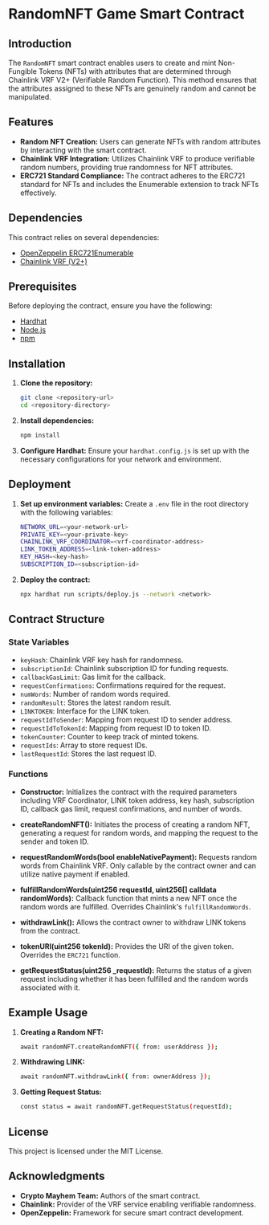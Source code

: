 # RandomNFT Game Smart Contract

## Introduction

The `RandomNFT` smart contract enables users to create and mint Non-Fungible Tokens (NFTs) with attributes that are determined through Chainlink VRF V2+ (Verifiable Random Function). This method ensures that the attributes assigned to these NFTs are genuinely random and cannot be manipulated.

## Features

- **Random NFT Creation:** Users can generate NFTs with random attributes by interacting with the smart contract.
- **Chainlink VRF Integration:** Utilizes Chainlink VRF to produce verifiable random numbers, providing true randomness for NFT attributes.
- **ERC721 Standard Compliance:** The contract adheres to the ERC721 standard for NFTs and includes the Enumerable extension to track NFTs effectively.

## Dependencies

This contract relies on several dependencies:
- [OpenZeppelin ERC721Enumerable](https://docs.openzeppelin.com/contracts/4.x/api/token/erc721#ERC721Enumerable)
- [Chainlink VRF (V2+)](https://docs.chain.link/vrf/v2/introduction)

## Prerequisites

Before deploying the contract, ensure you have the following:
- [Hardhat](https://hardhat.org/getting-started/)
- [Node.js](https://nodejs.org/en/)
- [npm](https://www.npmjs.com)

## Installation

1. **Clone the repository:**
   ```sh
   git clone <repository-url>
   cd <repository-directory>
   ```

2. **Install dependencies:**
   ```sh
   npm install
   ```

3. **Configure Hardhat:**
   Ensure your `hardhat.config.js` is set up with the necessary configurations for your network and environment.

## Deployment

1. **Set up environment variables:**
   Create a `.env` file in the root directory with the following variables:
   ```sh
   NETWORK_URL=<your-network-url>
   PRIVATE_KEY=<your-private-key>
   CHAINLINK_VRF_COORDINATOR=<vrf-coordinator-address>
   LINK_TOKEN_ADDRESS=<link-token-address>
   KEY_HASH=<key-hash>
   SUBSCRIPTION_ID=<subscription-id>
   ```

2. **Deploy the contract:**
   ```sh
   npx hardhat run scripts/deploy.js --network <network>
   ```

## Contract Structure

### State Variables

- `keyHash`: Chainlink VRF key hash for randomness.
- `subscriptionId`: Chainlink subscription ID for funding requests.
- `callbackGasLimit`: Gas limit for the callback.
- `requestConfirmations`: Confirmations required for the request.
- `numWords`: Number of random words required.
- `randomResult`: Stores the latest random result.
- `LINKTOKEN`: Interface for the LINK token.
- `requestIdToSender`: Mapping from request ID to sender address.
- `requestIdToTokenId`: Mapping from request ID to token ID.
- `tokenCounter`: Counter to keep track of minted tokens.
- `requestIds`: Array to store request IDs.
- `lastRequestId`: Stores the last request ID.

### Functions

- **Constructor:**
  Initializes the contract with the required parameters including VRF Coordinator, LINK token address, key hash, subscription ID, callback gas limit, request confirmations, and number of words.

- **createRandomNFT():**
  Initiates the process of creating a random NFT, generating a request for random words, and mapping the request to the sender and token ID.

- **requestRandomWords(bool enableNativePayment):**
  Requests random words from Chainlink VRF. Only callable by the contract owner and can utilize native payment if enabled.

- **fulfillRandomWords(uint256 requestId, uint256[] calldata randomWords):**
  Callback function that mints a new NFT once the random words are fulfilled. Overrides Chainlink's `fulfillRandomWords`.

- **withdrawLink():**
  Allows the contract owner to withdraw LINK tokens from the contract.

- **tokenURI(uint256 tokenId):**
  Provides the URI of the given token. Overrides the `ERC721` function.

- **getRequestStatus(uint256 _requestId):**
  Returns the status of a given request including whether it has been fulfilled and the random words associated with it.

## Example Usage

1. **Creating a Random NFT:**
   ```sh
   await randomNFT.createRandomNFT({ from: userAddress });
   ```

2. **Withdrawing LINK:**
   ```sh
   await randomNFT.withdrawLink({ from: ownerAddress });
   ```

3. **Getting Request Status:**
   ```sh
   const status = await randomNFT.getRequestStatus(requestId);
   ```

## License

This project is licensed under the MIT License.

## Acknowledgments

- **Crypto Mayhem Team:** Authors of the smart contract.
- **Chainlink:** Provider of the VRF service enabling verifiable randomness.
- **OpenZeppelin:** Framework for secure smart contract development.
